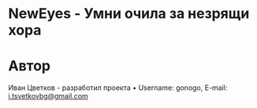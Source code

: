 ﻿# NewEyes - Умни очила за незрящи хора

# Автор

Иван Цветков - разработил проекта
	• Username: gonogo, E-mail: i.tsvetkovbg@gmail.com


